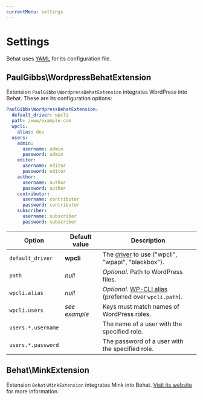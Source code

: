 ```yaml
---
currentMenu: settings
---
```


# Settings

Behat uses [YAML](https://en.wikipedia.org/wiki/YAML) for its configuration file.

## PaulGibbs\WordpressBehatExtension

Extension `PaulGibbs\WordpressBehatExtension` integrates WordPress into Behat. These are its configuration options:

```YAML
PaulGibbs\WordpressBehatExtension:
  default_driver: wpcli
  path: /www/example.com
  wpcli:
    alias: dev
  users:
    admin:
      username: admin
      password: admin
    editor:
      username: editor
      password: editor
    author:
      username: author
      password: author
    contributor:
      username: contributor
      password: contributor
    subscriber:
      username: subscriber
      password: subscriber
```

Option             | Default value | Description
-------------------| ------------- | -----------
`default_driver`   | **wpcli**     | The [driver](drivers.html) to use ("wpcli", "wpapi", "blackbox").
`path`             | _null_        | _Optional_. Path to WordPress files.
`wpcli.alias`      | _null_        | _Optional_. [WP-CLI alias](https://wp-cli.org/commands/cli/alias/) (preferred over `wpcli.path`).
`wpcli.users`      | _see example_ | Keys must match names of WordPress roles.
`users.*.username` |               | The name of a user with the specified role.
`users.*.password` |               | The password of a user with the specified role.


## Behat\MinkExtension

Extension `Behat\MinkExtension` integrates Mink into Behat. [Visit its website](http://mink.behat.org/en/latest/) for more information.
